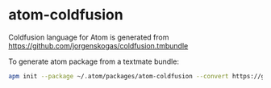 atom-coldfusion
===============

Coldfusion language for Atom is generated from https://github.com/jorgenskogas/coldfusion.tmbundle

To generate atom package from a textmate bundle:
```bash
apm init --package ~/.atom/packages/atom-coldfusion --convert https://github.com/jorgenskogas/coldfusion.tmbundle
```
